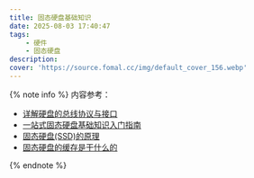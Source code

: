 ```yaml
---
title: 固态硬盘基础知识
date: 2025-08-03 17:40:47
tags:
    - 硬件
    - 固态硬盘
description: 
cover: 'https://source.fomal.cc/img/default_cover_156.webp'
---
```


{% note info %}
内容参考：
* [详解硬盘的总线协议与接口](https://www.bilibili.com/video/BV1Qv411t7ZL)
* [一站式固态硬盘基础知识入门指南](https://www.bilibili.com/video/BV1XW4y187Nc)
* [固态硬盘(SSD)的原理](https://www.bilibili.com/video/BV1jDgtzEEVe)
* [固态硬盘的缓存是干什么的](https://www.bilibili.com/video/BV1Qv411t7ZL)

{% endnote %}